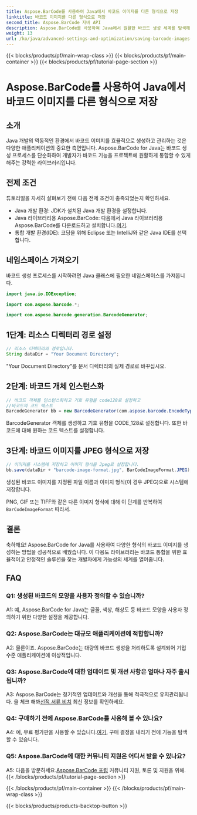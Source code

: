 ```yaml
---
title: Aspose.BarCode를 사용하여 Java에서 바코드 이미지를 다른 형식으로 저장
linktitle: 바코드 이미지를 다른 형식으로 저장
second_title: Aspose.BarCode 자바 API
description: Aspose.BarCode를 사용하여 Java에서 원활한 바코드 생성 세계를 탐색해 보세요. 다양한 형식으로 바코드 이미지를 쉽게 저장하는 방법을 알아보세요.
weight: 13
url: /ko/java/advanced-settings-and-optimization/saving-barcode-images-different-formats/
---
```


{{< blocks/products/pf/main-wrap-class >}}
{{< blocks/products/pf/main-container >}}
{{< blocks/products/pf/tutorial-page-section >}}

# Aspose.BarCode를 사용하여 Java에서 바코드 이미지를 다른 형식으로 저장

## 소개

Java 개발의 역동적인 환경에서 바코드 이미지를 효율적으로 생성하고 관리하는 것은 다양한 애플리케이션의 중요한 측면입니다. Aspose.BarCode for Java는 바코드 생성 프로세스를 단순화하여 개발자가 바코드 기능을 프로젝트에 원활하게 통합할 수 있게 해주는 강력한 라이브러리입니다.

## 전제 조건

튜토리얼을 자세히 살펴보기 전에 다음 전제 조건이 충족되었는지 확인하세요.

- Java 개발 환경: JDK가 설치된 Java 개발 환경을 설정합니다.
-  Java 라이브러리용 Aspose.BarCode: 다음에서 Java 라이브러리용 Aspose.BarCode를 다운로드하고 설치합니다.[여기](https://releases.aspose.com/barcode/java/).
- 통합 개발 환경(IDE): 코딩을 위해 Eclipse 또는 IntelliJ와 같은 Java IDE를 선택합니다.

## 네임스페이스 가져오기

바코드 생성 프로세스를 시작하려면 Java 클래스에 필요한 네임스페이스를 가져옵니다.

```java
import java.io.IOException;

import com.aspose.barcode.*;

import com.aspose.barcode.generation.BarcodeGenerator;
```

## 1단계: 리소스 디렉터리 경로 설정

```java
// 리소스 디렉터리의 경로입니다.
String dataDir = "Your Document Directory";
```

"Your Document Directory"를 문서 디렉터리의 실제 경로로 바꾸십시오.

## 2단계: 바코드 개체 인스턴스화

```java
// 바코드 객체를 인스턴스화하고 기호 유형을 code128로 설정하고
//바코드의 코드 텍스트
BarcodeGenerator bb = new BarcodeGenerator(com.aspose.barcode.EncodeTypes.CODE_128, "1234567");
```

BarcodeGenerator 객체를 생성하고 기호 유형을 CODE_128로 설정합니다. 또한 바코드에 대해 원하는 코드 텍스트를 설정합니다.

## 3단계: 바코드 이미지를 JPEG 형식으로 저장

```java
// 이미지를 시스템에 저장하고 이미지 형식을 Jpeg로 설정합니다.
bb.save(dataDir + "barcode-image-format.jpg", BarCodeImageFormat.JPEG);
```

생성된 바코드 이미지를 지정된 파일 이름과 이미지 형식(이 경우 JPEG)으로 시스템에 저장합니다.

 PNG, GIF 또는 TIFF와 같은 다른 이미지 형식에 대해 이 단계를 반복하여`BarCodeImageFormat` 따라서.

## 결론

축하해요! Aspose.BarCode for Java를 사용하여 다양한 형식의 바코드 이미지를 생성하는 방법을 성공적으로 배웠습니다. 이 다용도 라이브러리는 바코드 통합을 위한 효율적이고 안정적인 솔루션을 찾는 개발자에게 가능성의 세계를 열어줍니다.

## FAQ

### Q1: 생성된 바코드의 모양을 사용자 정의할 수 있습니까?

A1: 예, Aspose.BarCode for Java는 글꼴, 색상, 해상도 등 바코드 모양을 사용자 정의하기 위한 다양한 설정을 제공합니다.

### Q2: Aspose.BarCode는 대규모 애플리케이션에 적합합니까?

A2: 물론이죠. Aspose.BarCode는 대량의 바코드 생성을 처리하도록 설계되어 기업 수준 애플리케이션에 이상적입니다.

### Q3: Aspose.BarCode에 대한 업데이트 및 개선 사항은 얼마나 자주 출시됩니까?

 A3: Aspose.BarCode는 정기적인 업데이트와 개선을 통해 적극적으로 유지관리됩니다. 을 체크 해봐[선적 서류 비치](https://reference.aspose.com/barcode/java/) 최신 정보를 확인하세요.

### Q4: 구매하기 전에 Aspose.BarCode를 사용해 볼 수 있나요?

 A4: 예, 무료 평가판을 사용할 수 있습니다.[여기](https://releases.aspose.com/), 구매 결정을 내리기 전에 기능을 탐색할 수 있습니다.

### Q5: Aspose.BarCode에 대한 커뮤니티 지원은 어디서 받을 수 있나요?

 A5: 다음을 방문하세요.[Aspose.BarCode 포럼](https://forum.aspose.com/c/barcode/13) 커뮤니티 지원, 토론 및 지원을 위해.
{{< /blocks/products/pf/tutorial-page-section >}}

{{< /blocks/products/pf/main-container >}}
{{< /blocks/products/pf/main-wrap-class >}}

{{< blocks/products/products-backtop-button >}}
